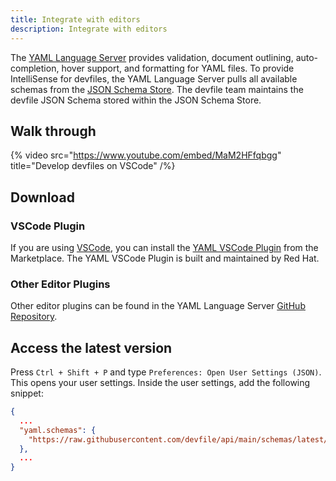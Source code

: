 ```yaml
---
title: Integrate with editors
description: Integrate with editors
---
```


The [YAML Language Server](https://github.com/redhat-developer/yaml-language-server) provides validation, document outlining, auto-completion, hover support, and formatting for YAML files. To provide IntelliSense for devfiles, the YAML Language Server pulls all available schemas from the [JSON Schema Store](https://www.schemastore.org/json/). The devfile team maintains the devfile JSON Schema stored within the JSON Schema Store.

## Walk through

{% video src="https://www.youtube.com/embed/MaM2HFfqbgg" title="Develop devfiles on VSCode" /%}

## Download

### VSCode Plugin

If you are using [VSCode](https://code.visualstudio.com/), you can install the [YAML VSCode Plugin](https://marketplace.visualstudio.com/items?itemName=redhat.vscode-yaml) from the Marketplace. The YAML VSCode Plugin is built and maintained by Red Hat.

### Other Editor Plugins

Other editor plugins can be found in the YAML Language Server [GitHub Repository](https://github.com/redhat-developer/yaml-language-server#clients).

## Access the latest version

Press `Ctrl + Shift + P` and type `Preferences: Open User Settings (JSON)`. This opens your user settings. Inside the user settings, add the following snippet:

```json {% filename="settings.json" %}
{
  ...
  "yaml.schemas": {
    "https://raw.githubusercontent.com/devfile/api/main/schemas/latest/devfile.json": "devfile.yaml"
  },
  ...
}
```
